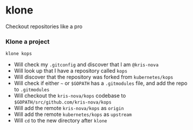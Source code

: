 # klone

Checkout repositories like a pro

### Klone a project

```
klone kops
```

 - Will check my `.gitconfig` and discover that I am `@kris-nova`
 - Will look up that I have a repository called `kops`
 - Will discover that the repository was forked from `kubernetes/kops`
 - Will check if either `~` or `$GOPATH` has a `.gitmodules` file, and add the repo to `.gitmodules`
 - Will checkout the `kris-nova/kops` codebase to `$GOPATH/src/github.com/kris-nova/kops`
 - Will add the remote `kris-nova/kops` as `origin`
 - Will add the remote `kubernetes/kops` as `upstream`
 - Will `cd` to the new directory after `klone`
